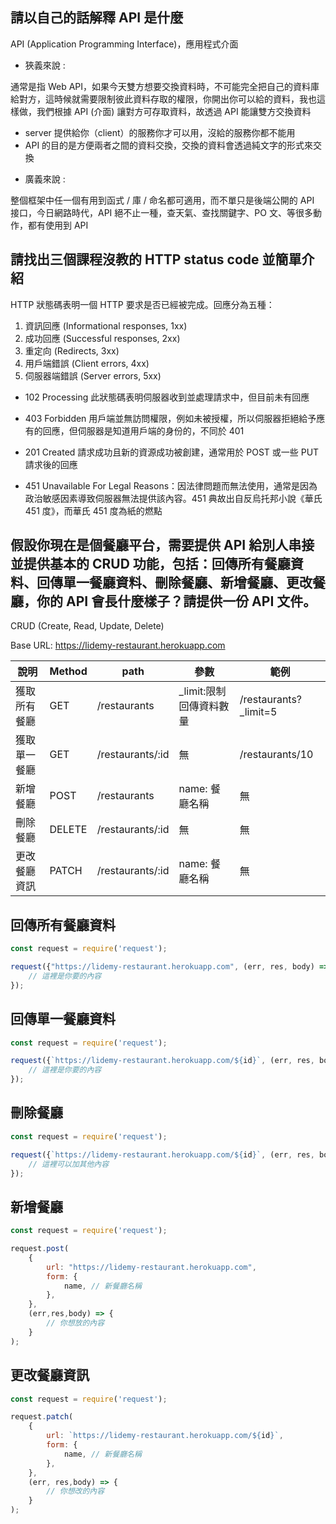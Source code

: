 ## 請以自己的話解釋 API 是什麼

API (Application Programming Interface)，應用程式介面

- 狹義來說 :

通常是指 Web API，如果今天雙方想要交換資料時，不可能完全把自己的資料庫給對方，這時候就需要限制彼此資料存取的權限，你開出你可以給的資料，我也這樣做，我們根據 API (介面) 讓對方可存取資料，故透過 API 能讓雙方交換資料

- server 提供給你（client）的服務你才可以用，沒給的服務你都不能用
- API 的目的是方便兩者之間的資料交換，交換的資料會透過純文字的形式來交換

* 廣義來說 :

整個框架中任一個有用到函式 / 庫 / 命名都可適用，而不單只是後端公開的 API 接口，今日網路時代，API 絕不止一種，查天氣、查找關鍵字、PO 文、等很多動作，都有使用到 API

## 請找出三個課程沒教的 HTTP status code 並簡單介紹

HTTP 狀態碼表明一個 HTTP 要求是否已經被完成。回應分為五種：

1. 資訊回應 (Informational responses, 1xx)
2. 成功回應 (Successful responses, 2xx)
3. 重定向 (Redirects, 3xx)
4. 用戶端錯誤 (Client errors, 4xx)
5. 伺服器端錯誤 (Server errors, 5xx)

- 102 Processing
  此狀態碼表明伺服器收到並處理請求中，但目前未有回應

- 403 Forbidden
  用戶端並無訪問權限，例如未被授權，所以伺服器拒絕給予應有的回應，但伺服器是知道用戶端的身份的，不同於 401

- 201 Created
  請求成功且新的資源成功被創建，通常用於 POST 或一些 PUT 請求後的回應

- 451 Unavailable For Legal Reasons：因法律問題而無法使用，通常是因為政治敏感因素導致伺服器無法提供該內容。451 典故出自反烏托邦小說《華氏 451 度》，而華氏 451 度為紙的燃點

## 假設你現在是個餐廳平台，需要提供 API 給別人串接並提供基本的 CRUD 功能，包括：回傳所有餐廳資料、回傳單一餐廳資料、刪除餐廳、新增餐廳、更改餐廳，你的 API 會長什麼樣子？請提供一份 API 文件。

CRUD (Create, Read, Update, Delete)

Base URL: https://lidemy-restaurant.herokuapp.com

| 說明         | Method | path             | 參數                     | 範例                   |
| ------------ | ------ | ---------------- | ------------------------ | ---------------------- |
| 獲取所有餐廳 | GET    | /restaurants     | \_limit:限制回傳資料數量 | /restaurants?\_limit=5 |
| 獲取單一餐廳 | GET    | /restaurants/:id | 無                       | /restaurants/10        |
| 新增餐廳     | POST   | /restaurants     | name: 餐廳名稱           | 無                     |
| 刪除餐廳     | DELETE | /restaurants/:id | 無                       | 無                     |
| 更改餐廳資訊 | PATCH  | /restaurants/:id | name: 餐廳名稱           | 無                     |

## 回傳所有餐廳資料

```JavaScript
const request = require('request');

request({"https://lidemy-restaurant.herokuapp.com", (err, res, body) => {
    // 這裡是你要的內容
});
```

## 回傳單一餐廳資料

```JavaScript
const request = require('request');

request({`https://lidemy-restaurant.herokuapp.com/${id}`, (err, res, body) => {
    // 這裡是你要的內容
});
```

## 刪除餐廳

```JavaScript
const request = require('request');

request({`https://lidemy-restaurant.herokuapp.com/${id}`, (err, res, body) => {
    // 這裡可以加其他內容
});
```

## 新增餐廳

```JavaScript
const request = require('request');

request.post(
    {
        url: "https://lidemy-restaurant.herokuapp.com",
        form: {
            name, // 新餐廳名稱
        },
    },
    (err,res,body) => {
        // 你想放的內容
    }
);
```

## 更改餐廳資訊

```JavaScript
const request = require('request');

request.patch(
    {
        url: `https://lidemy-restaurant.herokuapp.com/${id}`,
        form: {
            name, // 新餐廳名稱
        },
    },
    (err, res,body) => {
        // 你想改的內容
    }
);
```
